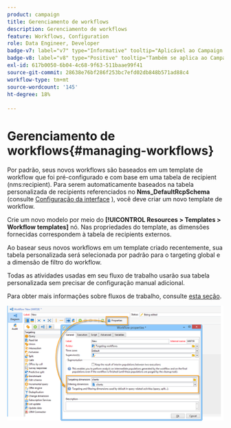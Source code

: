 ```yaml
---
product: campaign
title: Gerenciamento de workflows
description: Gerenciamento de workflows
feature: Workflows, Configuration
role: Data Engineer, Developer
badge-v7: label="v7" type="Informative" tooltip="Aplicável ao Campaign Classic v7"
badge-v8: label="v8" type="Positive" tooltip="Também se aplica ao Campaign v8"
exl-id: 617b0050-6b04-4c68-9f63-511baae99f41
source-git-commit: 28638e76bf286f253bc7efd02db848b571ad88c4
workflow-type: tm+mt
source-wordcount: '145'
ht-degree: 18%

---
```


# Gerenciamento de workflows{#managing-workflows}



Por padrão, seus novos workflows são baseados em um template de workflow que foi pré-configurado e com base em uma tabela de recipient (nms:recipient). Para serem automaticamente baseados na tabela personalizada de recipients referenciados no **Nms_DefaultRcpSchema** (consulte [Configuração da interface](../../configuration/using/configuring-the-interface.md) ), você deve criar um novo template de workflow.

Crie um novo modelo por meio do **[!UICONTROL Resources > Templates > Workflow templates]** nó. Nas propriedades do template, as dimensões fornecidas correspondem à tabela de recipients externos.

Ao basear seus novos workflows em um template criado recentemente, sua tabela personalizada será selecionada por padrão para o targeting global e a dimensão de filtro do workflow.

Todas as atividades usadas em seu fluxo de trabalho usarão sua tabela personalizada sem precisar de configuração manual adicional.

Para obter mais informações sobre fluxos de trabalho, consulte [esta seção](../../workflow/using/about-workflows.md).

![](assets/cfg_external_table_workflow.png)
